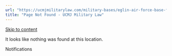 ```yaml
---
url: "https://ucmjmilitarylaw.com/military-bases/eglin-air-force-base-florida-military-defense-lawyer-ucmj-legal-guide/%7Blocation13"
title: "Page Not Found - UCMJ Military Law"
---
```


[Skip to content](https://ucmjmilitarylaw.com/military-bases/eglin-air-force-base-florida-military-defense-lawyer-ucmj-legal-guide/%7Blocation13#content)

It looks like nothing was found at this location.

Notifications